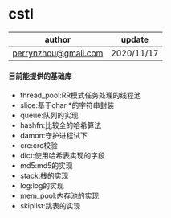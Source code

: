 # cstl
| author | update |
| ------ | ------ |
| perrynzhou@gmail.com | 2020/11/17 |

#### 目前能提供的基础库

  - thread_pool:RR模式任务处理的线程池
  - slice:基于char *的字符串封装
  - queue:队列的实现
  - hashfn:比较全的哈希算法
  - damon:守护进程试下
  - crc:crc校验
  - dict:使用哈希表实现的字段
  - md5:md5的实现
  - stack:栈的实现
  - log:log的实现
  - mem_pool:内存池的实现
  - skiplist:跳表的实现
  